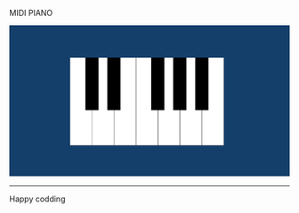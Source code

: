 MIDI PIANO

![Alt text](<Screenshot 2024-01-07 130135.png>)

------------------------------
Happy codding